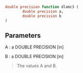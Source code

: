 ```fortran
double precision function dlamc3 (
        double precision a,
        double precision b
)
```

## Parameters
A : a DOUBLE PRECISION [in]

B : a DOUBLE PRECISION [in]
> The values A and B.
